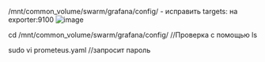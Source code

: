 /mnt/common_volume/swarm/grafana/config/ - исправить targets: на exporter:9100
![image](https://github.com/user-attachments/assets/7b54df45-ae03-4118-a2b6-f276c63b3c03)


cd /mnt/common_volume/swarm/grafana/config/
//Проверка с помощью ls

sudo vi prometeus.yaml
//запросит пароль
